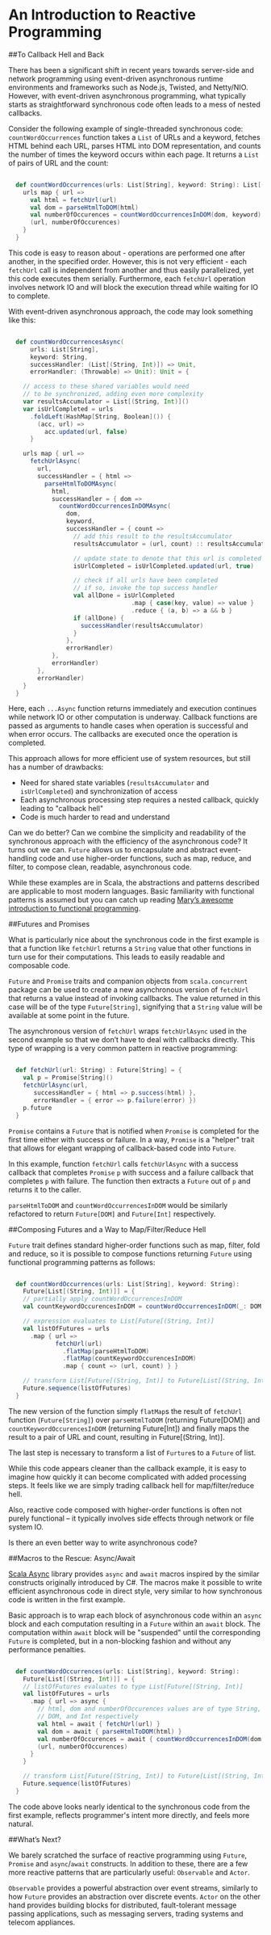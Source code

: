 An Introduction to Reactive Programming=======================================##To Callback Hell and BackThere has been a significant shift in recent years towards server-side andnetwork programming using event-driven asynchronous runtime environments andframeworks such as Node.js, Twisted, and Netty/NIO.  However, with event-drivenasynchronous programming, what typically starts as straightforward synchronouscode often leads to a mess of nested callbacks.Consider the following example of single-threaded synchronous code:`countWordOccurrences` function takes a `List` of URLs and a keyword, fetchesHTML behind each URL, parses HTML into DOM representation, and counts the numberof times the keyword occurs within each page.  It returns a `List` of pairs ofURL and the count:```scala  def countWordOccurrences(urls: List[String], keyword: String): List[(String, Int)] = {    urls map { url =>      val html = fetchUrl(url)      val dom = parseHtmlToDOM(html)      val numberOfOccurences = countWordOccurrencesInDOM(dom, keyword)      (url, numberOfOccurences)    }  }```This code is easy to reason about - operations are performed one after another,in the specified order.  However, this is not very efficient - each `fetchUrl`call is independent from another and thus easily parallelized, yet this code executes them serially.  Furthermore, each `fetchUrl` operation involves network IO and will block the execution thread while waiting for IO to complete.With event-driven asynchronous approach, the code may look something like this:```scala  def countWordOccurrencesAsync(      urls: List[String],       keyword: String,      successHandler: (List[(String, Int)]) => Unit,      errorHandler: (Throwable) => Unit): Unit = {    // access to these shared variables would need     // to be synchronized, adding even more complexity    var resultsAccumulator = List[(String, Int)]()    var isUrlCompleted = urls      .foldLeft(HashMap[String, Boolean]()) {        (acc, url) =>          acc.updated(url, false)      }    urls map { url =>      fetchUrlAsync(        url,         successHandler = { html =>          parseHtmlToDOMAsync(            html,            successHandler = { dom =>              countWordOccurrencesInDOMAsync(                dom,                keyword,                 successHandler = { count =>                  // add this result to the resultsAccumulator                  resultsAccumulator = (url, count) :: resultsAccumulator                  // update state to denote that this url is completed                  isUrlCompleted = isUrlCompleted.updated(url, true)                  // check if all urls have been completed                  // if so, invoke the top success handler                  val allDone = isUrlCompleted                                  .map { case(key, value) => value }                                  .reduce { (a, b) => a && b }                  if (allDone) {                    successHandler(resultsAccumulator)                  }                },                errorHandler)            },            errorHandler)        },        errorHandler)    }  }```Here, each `...Async` function returns immediately and execution continues whilenetwork IO or other computation is underway.  Callback functions are passed asarguments to handle cases when operation is successful and when error occurs.The callbacks are executed once the operation is completed.This approach allows for more efficient use of system resources, but still has a number of drawbacks: - Need for shared state variables (`resultsAccumulator` and `isUrlCompleted`)   and synchronization of access - Each asynchronous processing step requires a nested callback, quickly leading    to "callback hell" - Code is much harder to read and understandCan we do better? Can we combine the simplicity and readability of the synchronousapproach with the efficiency of the asynchronous code? It turns out we can.`Future` allows us to encapsulate and abstract event-handling code and usehigher-order functions, such as map, reduce, and filter, to compose clean,readable, asynchronous code.While these examples are in Scala, the abstractions and patterns described areapplicable to most modern languages.  Basic familiarity with functional patternsis assumed but you can catch up reading [Mary’s awesome introduction to functionalprogramming](https://codewords.hackerschool.com/issues/one/an-introduction-to-functional-programming).##Futures and PromisesWhat is particularly nice about the synchronous code in the first example is thata function like `fetchUrl` returns a `String` value that other functions inturn use for their computations.  This leads to easily readable and composablecode.`Future` and `Promise` traits and companion objects from `scala.concurrent` package can be used to create a new asynchronous version of `fetchUrl` thatreturns a value instead of invoking callbacks. The value returned in this casewill be of the type `Future[String]`, signifying that a `String` value will beavailable at some point in the future.The asynchronous version of `fetchUrl` wraps `fetchUrlAsync` used in the secondexample so that we don’t have to deal with callbacks directly.  This type ofwrapping is a very common pattern in reactive programming:```scala  def fetchUrl(url: String) : Future[String] = {    val p = Promise[String]()    fetchUrlAsync(url,       successHandler = { html => p.success(html) },       errorHandler = { error => p.failure(error) })    p.future  }````Promise` contains a `Future` that is notified when `Promise` is completed forthe first time either with success or failure.  In a way, `Promise` is a "helper"trait that allows for elegant wrapping of callback-based code into `Future`.In this example, function `fetchUrl` calls `fetchUrlAsync` with a success callback thatcompletes `Promise` `p` with success and a failure callback that completes `p`with failure.  The function then extracts a `Future` out of `p` and returns itto the caller.`parseHtmlToDOM` and `countWordOccurrencesInDOM` would be similarly refactoredto return `Future[DOM]` and `Future[Int]` respectively.##Composing Futures and a Way to Map/Filter/Reduce Hell`Future` trait defines standard higher-order functions such as map, filter, foldand reduce, so it is possible to compose functions returning `Future` usingfunctional programming patterns as follows:```scala  def countWordOccurrences(urls: List[String], keyword: String):    Future[List[(String, Int)]] = {    // partially apply countWordOccurrencesInDOM    val countKeywordOccurencesInDOM = countWordOccurrencesInDOM(_: DOM, keyword)    // expression evaluates to List[Future[(String, Int)]    val listOfFutures = urls      .map { url =>              fetchUrl(url)               .flatMap(parseHtmlToDOM)               .flatMap(countKeywordOccurencesInDOM)               .map { count => (url, count) } }    // transform List[Future[(String, Int)] to Future[List[(String, Int)]]    Future.sequence(listOfFutures)  }```The new version of the function simply `flatMap`s the result of `fetchUrl`function (`Future[String]`) over `parseHtmlToDOM` (returning Future[DOM]) and`countKeywordOccurencesInDOM` (returning Future[Int]) and finally maps the resultto a pair of URL and count, resulting in Future[(String, Int)].The last step is necessary to transform a list of `Furture`s to a `Future` oflist.While this code appears cleaner than the callback example, it is easy to imaginehow quickly it can become complicated with added processing steps.  It feels likewe are simply trading callback hell for map/filter/reduce hell.Also, reactive code composed with higher-order functions is often not purelyfunctional – it typically involves side effects through network or file system IO.Is there an even better way to write asynchronous code?##Macros to the Rescue: Async/Await[Scala Async](https://github.com/scala/async) library provides `async` and `await`macros inspired by the similar constructs originally introduced by C#. Themacros make it possible to write efficient asynchronous code in direct style,very similar to how synchronous code is written in the first example.Basic approach is to wrap each block of asynchronous code within an `async` blockand each computation resulting in a `Future` within an `await` block.  Thecomputation within `await` block will be "suspended" until the corresponding`Future` is completed, but in a non-blocking fashion and without any performancepenalties.  ```scala  def countWordOccurrences(urls: List[String], keyword: String):    Future[List[(String, Int)]] = {    // listOfFutures evaluates to type List[Future[(String, Int)]    val listOfFutures = urls      .map { url => async {        // html, dom and numberOfOccurences values are of type String,         // DOM, and Int respectively        val html = await { fetchUrl(url) }        val dom = await { parseHtmlToDOM(html) }        val numberOfOccurences = await { countWordOccurrencesInDOM(dom, keyword) }        (url, numberOfOccurences)       }    }    // transform List[Future[(String, Int)] to Future[List[(String, Int)]]    Future.sequence(listOfFutures)  }```The code above looks nearly identical to the synchronous code from thefirst example, reflects programmer's intent more directly, and feels more natural.##What’s Next?We barely scratched the surface of reactive programming using `Future`, `Promise` and`async`/`await` constructs.  In addition to these, there are a few more reactivepatterns that are particularly useful: `Observable` and `Actor`.`Observable` provides a powerful abstraction over event streams, similarly tohow `Future` provides an abstraction over discrete events. `Actor` on the other hand provides building blocks for distributed, fault-tolerant message passing applications, such as  messaging servers, trading systems and telecom appliances.